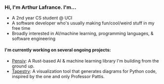 ### Hi, I'm Arthur Lafrance. I'm...

* A 2nd year CS student @ UCI
* A software developer who's usually making fun/cool/weird stuff in my free time
* Broadly interested in AI/machine learning, programming languages, & software engineering

#### I'm currently working on several ongoing projects:

* [Pensiv](https://www.github.com/arthurlafrance/pensiv): A Rust-based AI & machine learning library I'm building from the ground up.
* [Tapestry](https://tapestrylearn.com): A visualization tool that generates diagrams for Python code, inspired by the one and only Professor Pattis.
